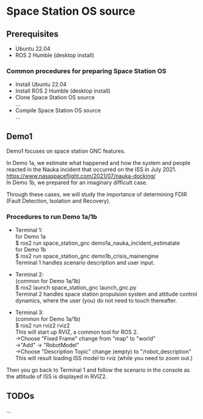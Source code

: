 # Space Station OS source  

## Prerequisites  
- Ubuntu 22.04
- ROS 2 Humble (desktop install)

### Common procedures for preparing Space Station OS  
- Install Ubuntu 22.04
- Install ROS 2 Humble (desktop install)
- Clone Space Station OS source  
  ...
- Compile Space Station OS source  
  ...

## Demo1  
Demo1 focuses on space station GNC features.  

In Demo 1a, we estimate what happened and how the system and people reacted in the Nauka incident that occurred on the ISS in July 2021.  
https://www.nasaspaceflight.com/2021/07/nauka-docking/  
In Demo 1b, we prepared for an imaginary difficult case.  

Through these cases, we will study the importance of determining FDIR (Fault Detection, Isolation and Recovery).

### Procedures to run Demo 1a/1b  
- Terminal 1:  
for Demo 1a  
$ ros2 run space_station_gnc demo1a_nauka_incident_estimatate  
for Demo 1b  
$ ros2 run space_station_gnc demo1b_crisis_mainengine  
Terminal 1 handles scenario description and user input.  

- Terminal 2:  
(common for Demo 1a/1b)  
$ ros2 launch space_station_gnc launch_gnc.py  
Terminal 2 handles space station propulsion system and attitude control dynamics, where the user (you) do not need to touch thereafter.  

- Terminal 3:  
(common for Demo 1a/1b)  
$ ros2 run rviz2 rviz2  
This will start up RVIZ, a common tool for ROS 2.  
->Choose "Fixed Frame" change from "map" to "world"    
->"Add" -> "RobotModel"  
->Choose "Description Topic" change (empty) to "/robot_description"  
This will result loading ISS model to rviz (while you need to zoom out.)  

Then you go back to Terminal 1 and follow the scenario in the console as the attitude of ISS is displayed in RVIZ2.  

## TODOs  
...

